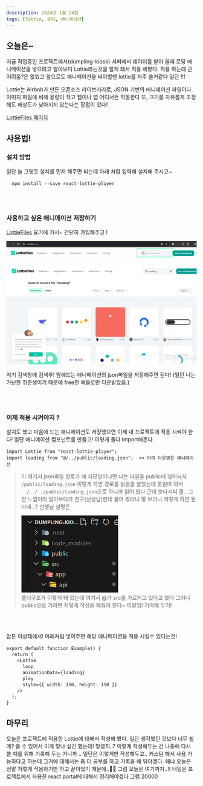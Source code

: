 ```yaml
---
description: 2024년 1월 24일
tags: [lottie, 로티, 애니메이션]
---
```


## 오늘은~

지금 작업중인 프로젝트에서(dumpling-kiosk) 서버에서 데이터를 받아 올때 로딩 애니메이션을 넣으려고 알아보다 Lottie라는것을 알게 돼서 적용 해봤다. 적용 하는데 큰 어려움?은 없었고 앞으로도 애니메이션을 써야할땐 lottie를 자주 쓸거같다 일단 !!!

Lottie는 Airbnb가 만든 오픈소스 라이브러리로, JSON 기반의 애니메이션 파일이다. 이미지 파일에 비해 용량이 작고 웹이나 앱 어디서든 작동한다 또, 크기를 자유롭게 조정해도 해상도가 낮아지지 않는다는 장점이 있다!

[LottieFiles 페이지](https://lottiefiles.com/kr/what-is-lottie)

## 사용법!

### 설치 방법

일단 늘 그렇듯 설치를 먼저 해주면 되는데 아래 처럼 입력해 설치해 주시고~

```
  npm install --save react-lottie-player
```

<br /><br />

### 사용하고 싶은 애니메이션 저장하기

[LottieFiles](https://lottiefiles.com/kr/) 요기에 가서~ 간단히 가입해주고 !

![Alt text](./img/lottie1.jpg)
<br /><br />
![Alt text](./img/image.png)

저기 검색창에 검색후! 맘에드는 애니메이션의 json파일을 저장해주면 된다! (일단 나는 가난한 취준생이기 때문에 free한 애들로만 다운받았음.)

<br /><br />

### 이제 적용 시켜야지 ?

설치도 했고 마음에 드는 애니메이션도 저장했으면 이제 내 프로젝트에 적용 시켜야 한다! 일단 애니메이션 컴포넌트를 만들고! 이렇게 둘다 import해온다.

```tsx
import Lottie from "react-lottie-player";
import loading from "@/../public/loading.json";  << 아까 다운받은 애니메이션
```

> 아 여기서 json파일 경로가 왜 저모양이냐면 나는 파일을 public에 넣어놔서 `/public/loading.json` 이렇게 하면 경로를 읽을줄 알았는데 못읽어 와서 `../../../public/loading.json`으로 하니까 읽어 왔다 근데 보다시피 좀.. 그런 느낌이라 알아보다가 친구(선생님)한테 물어 봤더니 뙇 보더니 저렇게 하면 된다네 ..? 선생님 설명은
>
> ![Alt text](./img/image-1.png) <br />
> 폴더구조가 이렇게 돼 있는데 여기서 @가 src를 가르키고 있다고 했다 그러니 public으로 가려면 저렇게 작성을 해줘야 한다~ 이말임! 기억해 두기!

<br /><br />

암튼 이상태에서! 아래처럼 넣어주면 해당 애니메이션을 적용 시킬수 있다는것!

```tsx
export default function Example() {
  return (
    <Lottie
      loop
      animationData={loading}
      play
      style={{ width: 150, height: 150 }}
    />
  );
}
```

## 마무리

오늘은 프로젝트에 적용한 Lottie에 대해서 작성해 봤다. 일단 생각했던 것보다 너무 쉽게? 쓸 수 있어서 이게 맞나 싶긴 했는데! 맞겠지..? 이렇게 작성해두는 건 나중에 다시 쓸 때를 위해 기록해 두는 거니까 .. 일단은 이렇게만 작성해두고.. 커스텀 해서 사용 가능하다고 하는데 그거에 대해서는 좀 더 공부를 하고 기록을 해 둬야겠다. 왜냐 오늘은 정말 저렇게 적용하기만 하고 끝이었기 때문에..🫠🫠 그럼 오늘은 여기까지..!! 내일은 프로젝트에서 사용한 react portal에 대해서 정리해야겠다 그럼 20000
